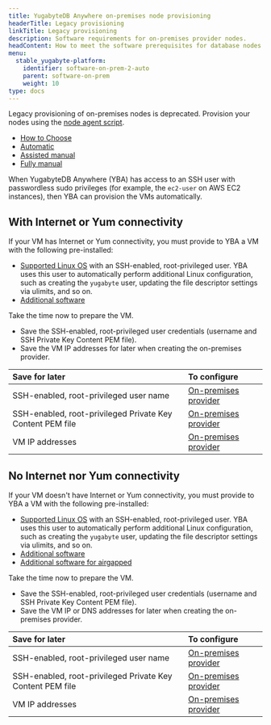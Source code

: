 ```yaml
---
title: YugabyteDB Anywhere on-premises node provisioning
headerTitle: Legacy provisioning
linkTitle: Legacy provisioning
description: Software requirements for on-premises provider nodes.
headContent: How to meet the software prerequisites for database nodes
menu:
  stable_yugabyte-platform:
    identifier: software-on-prem-2-auto
    parent: software-on-prem
    weight: 10
type: docs
---
```


Legacy provisioning of on-premises nodes is deprecated. Provision your nodes using the [node agent script](../software-on-prem/).

<ul class="nav nav-tabs-alt nav-tabs-yb">
  <li>
    <a href="../software-on-prem-legacy/" class="nav-link">
      How to Choose
    </a>
  </li>

  <li>
    <a href="../software-on-prem-auto/" class="nav-link active">
      <i class="fa-regular fa-wand-magic-sparkles"></i>
      Automatic
    </a>
  </li>

  <li>
    <a href="../software-on-prem-assist/" class="nav-link">
      <i class="fa-regular fa-scroll"></i>
      Assisted manual
    </a>
  </li>

  <li>
    <a href="../software-on-prem-manual/" class="nav-link">
      <i class="icon-shell" aria-hidden="true"></i>
      Fully manual
    </a>
  </li>
</ul>

When YugabyteDB Anywhere (YBA) has access to an SSH user with passwordless sudo privileges (for example, the `ec2-user` on AWS EC2 instances), then YBA can provision the VMs automatically.

## With Internet or Yum connectivity

If your VM has Internet or Yum connectivity, you must provide to YBA a VM with the following pre-installed:

- [Supported Linux OS](../#linux-os) with an SSH-enabled, root-privileged user. YBA uses this user to automatically perform additional Linux configuration, such as creating the `yugabyte` user, updating the file descriptor settings via ulimits, and so on.
- [Additional software](../#additional-software)

Take the time now to prepare the VM.

- Save the SSH-enabled, root-privileged user credentials (username and SSH Private Key Content PEM file).
- Save the VM IP addresses for later when creating the on-premises provider.

| Save for later | To configure |
| :--- | :--- |
| SSH-enabled, root-privileged user name | [On-premises provider](../../../configure-yugabyte-platform/on-premises/) |
| SSH-enabled, root-privileged Private Key Content PEM file | [On-premises provider](../../../configure-yugabyte-platform/on-premises/) |
| VM IP addresses | [On-premises provider](../../../configure-yugabyte-platform/on-premises/) |

## No Internet nor Yum connectivity

If your VM doesn't have Internet or Yum connectivity, you must provide to YBA a VM with the following pre-installed:

- [Supported Linux OS](../#linux-os) with an SSH-enabled, root-privileged user. YBA uses this user to automatically perform additional Linux configuration, such as creating the `yugabyte` user, updating the file descriptor settings via ulimits, and so on.
- [Additional software](../#additional-software)
- [Additional software for airgapped](../#additional-software-for-airgapped-deployment)

Take the time now to prepare the VM.

- Save the SSH-enabled, root-privileged user credentials (username and SSH Private Key Content PEM file).
- Save the VM IP or DNS addresses for later when creating the on-premises provider.

| Save for later | To configure |
| :--- | :--- |
| SSH-enabled, root-privileged user name | [On-premises provider](../../../configure-yugabyte-platform/on-premises/) |
| SSH-enabled, root-privileged Private Key Content PEM file | [On-premises provider](../../../configure-yugabyte-platform/on-premises/) |
| VM IP addresses | [On-premises provider](../../../configure-yugabyte-platform/on-premises/) |
